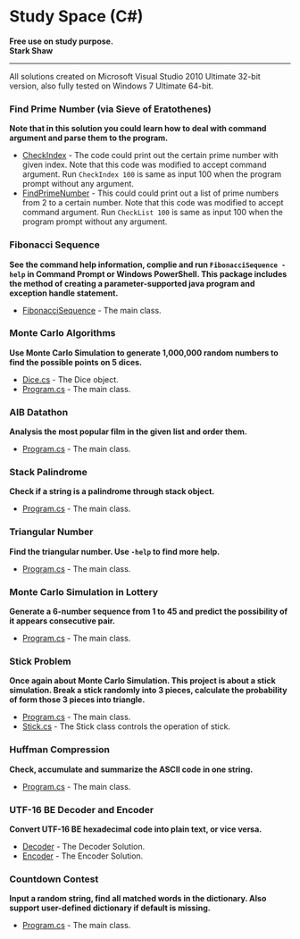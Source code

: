 Study Space (C#)
=====

**Free use on study purpose.**  
**Stark Shaw**

***

All solutions created on Microsoft Visual Studio 2010 Ultimate 32-bit version, also fully tested on Windows 7 Ultimate 64-bit.  

### Find Prime Number (via Sieve of Eratothenes)
**Note that in this solution you could learn how to deal with command argument and parse them to the program.**
- [CheckIndex](FindPrimeNumber/CheckIndex/CheckIndex.cs) - The code could print out the certain prime number with given index. Note that this code was modified to accept command argument. Run `CheckIndex 100` is same as input 100 when the program prompt without any argument.
- [FindPrimeNumber](FindPrimeNumber/FindPrimeNumber/CheckList.cs) - This could could print out a list of prime numbers from 2 to a certain number. Note that this code was modified to accept command argument. Run `CheckList 100` is same as input 100 when the program prompt without any argument.

### Fibonacci Sequence
**See the command help information, complie and run `FibonacciSequence -help` in Command Prompt or Windows PowerShell. This package includes the method of creating a parameter-supported java program and exception handle statement.**
- [FibonacciSequence](FibonacciSequence/FibonacciSequence/Program.cs) - The main class.

### Monte Carlo Algorithms
**Use Monte Carlo Simulation to generate 1,000,000 random numbers to find the possible points on 5 dices.**
- [Dice.cs](MonteCarloAlgorithms/MonteCarloAlgorithms/Dice.cs) - The Dice object.
- [Program.cs](MonteCarloAlgorithms/MonteCarloAlgorithms/Program.cs) - The main class.

### AIB Datathon
**Analysis the most popular film in the given list and order them.**
- [Program.cs](AIBDatathon/AIBDatathon/Program.cs) - The main class.

### Stack Palindrome
**Check if a string is a palindrome through stack object.**
- [Program.cs](StackPalindrome/StackPalindrome/Program.cs) - The main class.

### Triangular Number
**Find the triangular number. Use `-help` to find more help.**
- [Program.cs](TriangularNumber/TriangularNumber/Program.cs) - The main class.

### Monte Carlo Simulation in Lottery
**Generate a 6-number sequence from 1 to 45 and predict the possibility of it appears consecutive pair.**
- [Program.cs](MonteCarlo_Lottery/MonteCarlo_Lottery/Program.cs) - The main class.

### Stick Problem
**Once again about Monte Carlo Simulation. This project is about a stick simulation. Break a stick randomly into 3 pieces, calculate the probability of form those 3 pieces into triangle.**
- [Program.cs](StickProblem/StickProblem/Program.cs) - The main class.
- [Stick.cs](StickProblem/StickProblem/Stick.cs) - The Stick class controls the operation of stick.

### Huffman Compression
**Check, accumulate and summarize the ASCII code in one string.**
- [Program.cs](HuffmanCompression/HuffmanCompression/Program.cs) - The main class.

### UTF-16 BE Decoder and Encoder
**Convert UTF-16 BE hexadecimal code into plain text, or vice versa.**
- [Decoder](HexDecoder/HexDecoder/Program.cs) - The Decoder Solution.
- [Encoder](HexEncoder/HexEncoder/Program.cs) - The Encoder Solution.

### Countdown Contest
**Input a random string, find all matched words in the dictionary. Also support user-defined dictionary if default is missing.**
- [Program.cs](CountdownContest/CountdownContest/Program.cs) - The main class.